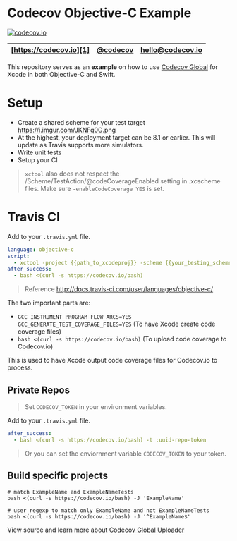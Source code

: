 Codecov Objective-C Example
==================
[![codecov.io](http://codecov.io/github/codecov/example-objc/branch/master/graphs/badge.svg)](http://codecov.io/github/codecov/example-objc)

| [https://codecov.io][1] | [@codecov][2] | [hello@codecov.io][3] |
| ----------------------- | ------------- | --------------------- |

This repository serves as an **example** on how to use [Codecov Global][4] for Xcode in both Objective-C and Swift.

# Setup

* Create a shared scheme for your test target https://i.imgur.com/JKNFq0G.png
* At the highest, your deployment target can be 8.1 or earlier. This will update as Travis supports more simulators.
* Write unit tests
* Setup your CI
 
> `xctool` also does not respect the /Scheme/TestAction/@codeCoverageEnabled setting in .xcscheme files. Make sure  `-enableCodeCoverage YES` is set.

# Travis CI

Add to your `.travis.yml` file.
```yml
language: objective-c
script: 
  - xctool -project {{path_to_xcodeproj}} -scheme {{your_testing_scheme}} build test -sdk iphonesimulator GCC_INSTRUMENT_PROGRAM_FLOW_ARCS=YES GCC_GENERATE_TEST_COVERAGE_FILES=YES
after_success:
  - bash <(curl -s https://codecov.io/bash)
```

> Reference http://docs.travis-ci.com/user/languages/objective-c/

The two important parts are: 
* `GCC_INSTRUMENT_PROGRAM_FLOW_ARCS=YES GCC_GENERATE_TEST_COVERAGE_FILES=YES` (To have Xcode create code coverage files)
* `bash <(curl -s https://codecov.io/bash)` (To upload code coverage to Codecov.io)

This is used to have Xcode output code coverage files for Codecov.io to process. 

## Private Repos
> Set `CODECOV_TOKEN` in your environment variables.

Add to your `.travis.yml` file.
```yml
after_success:
  - bash <(curl -s https://codecov.io/bash) -t :uuid-repo-token
```
> Or you can set the enviornment variable `CODECOV_TOKEN` to your token.

## Build specific projects

```
# match ExampleName and ExampleNameTests
bash <(curl -s https://codecov.io/bash) -J 'ExampleName'

# user regexp to match only ExampleName and not ExampleNameTests
bash <(curl -s https://codecov.io/bash) -J '^ExampleName$'
```


View source and learn more about [Codecov Global Uploader][4]

[1]: https://codecov.io/
[2]: https://twitter.com/codecov
[3]: mailto:hello@codecov.io
[4]: https://github.com/codecov/codecov-bash

